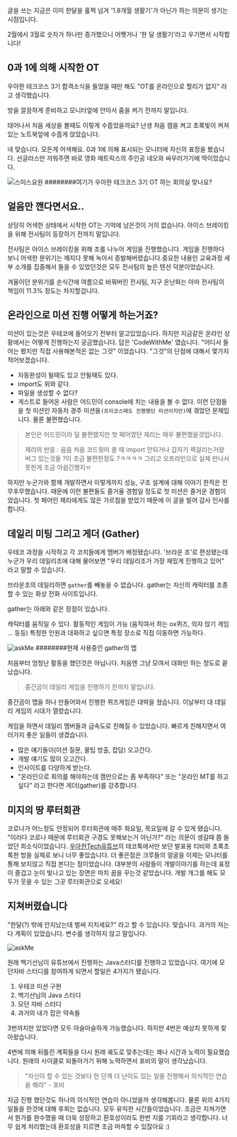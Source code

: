 글을 쓰는 지금은 이미 한달을 훌쩍 넘겨 '1.8개월 생활기'가 아닌가 하는 의문이 생기는 시점입니다.

2월에서 3월로 숫자가 하나만 증가했으니 어쨋거나 '한 달 생활기'라고 우기면서 시작합니다!



## 0과 1에 의해 시작한 OT
우아한 테크코스 3기 합격소식을 들었을 때만 해도 "OT를 온라인으로 할리가 없지" 라고 생각했습니다.

방을 깔끔하게 준비하고 모니터앞에 안아서 줌을 켜기 전까지 말입니다.

태어나서 처음 세상을 볼때도 이렇게 수줍었을까요? 난생 처음 캠을 켜고 초록빛이 켜져있는 노트북앞에 수줍게 앉았습니다.

네 맞습니다. 모든게 어색해요. 0과 1에 의해 표시되는 모니터에 자신의 표정을 봤습니다. 선글라스만 끼워주면 바로 영화 매트릭스의 주인공 네오와 싸우러가기에 딱이었습니다.


![스미스요원](https://img1.daumcdn.net/thumb/R1280x0/?scode=mtistory2&fname=https%3A%2F%2Fblog.kakaocdn.net%2Fdn%2FEgBQ0%2Fbtq05n1hTSG%2FQ46PDKrUzOhSMgUjMcrj3K%2Fimg.jpg)
########여기가 우아한 테크코스 3기 OT 하는 회의실 맞나요?

## 얼음만 깬다면서요..
상당히 어색한 상태에서 시작한 OT는 기억에 남은것이 거의 없습니다. 아이스 브레이킹을 위해 전사팀이 등장하기 전까지 말입니다.

전사팀은 아이스 브레이킹을 위해 조를 나누어 게임을 진행했습니다. 게임을 진행하다 보니 어색한 분위기는 깨지다 못해 녹아서 증발해버렸습니다.중요한 내용인 교육과정 세부 소개를 집중해서 들을 수 있었던것은 모두 전사팀의 높은 텐션 덕분이었습니다.

겨울이던 분위기를 순식간에 여름으로 바꿔버린 전사팀, 지구 온난화는 아마 전사팀의 책임이 11.3% 정도는 차지할겁니다.



## 온라인으로 미션 진행 어떻게 하는거죠?
미션이 있는것은 우테코에 들어오기 전부터 알고있었습니다. 하지만 지금같은 온라인 상황에서는 어떻게 진행하는지 궁금했습니다.
답은 'CodeWithMe' 였습니다. "어디서 들어는 봤지만 직접 사용해본적은 없는 그것" 이었습니다.
"그것"의 단점에 대해서 몇가지 적어보겠습니다.
* 자동완성이 될때도 있고 안될때도 있다.
* import도 위와 같다.
* 파일을 생성할 수 없다?
* 게스트로 들어온 사람은 어드민이 console에 치는 내용을 볼 수 없다.
이런 단점들을 첫 미션인 자동차 경주 미션을```(프리코스때도 진행했던 미션이지만)```에 겪었던 문제입니다. 물론 불편했습니다.
> 본인은 어드민이라 덜 불편했지만 첫 페어였던 제리는 매우 불편했을것입니다.
> 
> 제리의 반응 :
> 음음 처음 코드윗미 쓸 때 import 안되거나 갑자기 렉걸리는거랑 버그 있는것들 ?이 조금 불편한정도 ?ㅋㅋㅋㅋ
> 그리고 오프라인으로 실제 만나서 못한게 조금 아쉽긴했지ㅠ

하지만 누군가와 함께 개발하면서 이렇게까지 성능, 구조 설계에 대해 이야기 한적은 전무후무했습니다. 때문에 이런 불편들도 즐거울 경험일 정도로 첫 미션은 즐거운 경험이었습니다. 첫 페어인 제리에게도 많은 가르침을 받았기 때문에 이 글을 빌어 감사 인사를 합니다.



## 데일리 미팅 그리고 게더 (Gather)
우테코 과정을 시작하고 각 코치들에게 멤버가 배정됐습니다. '브라운 조'로 편성됐는데 누군가 우리 데일리조에 대해 물어보면 "우리 데일리조가 가장 재밌게 진행하고 있어" 라고 말할 수 있습니다.

브라운조의 데일리하면 ```gather```를 빼놓을 수 없습니다. gather는 자신의 캐릭터를 조종할 수 있는 화상 전화 사이트입니다.

gather는 아래와 같은 장점이 있습니다.

캐릭터를 움직일 수 있다.
활동적인 게임이 가능 (움직여서 하는 ox퀴즈, 의자 앉기 게임 ... 등등)
특정한 인원과 대화하고 싶으면 특정 장소로 직접 이동하면 가능하다.

![askMe](https://img1.daumcdn.net/thumb/R1280x0/?scode=mtistory2&fname=https%3A%2F%2Fblog.kakaocdn.net%2Fdn%2Fcu9nSK%2Fbtq06izAlGY%2FyrkKhXp8H7VKrUWkj2tkpK%2Fimg.png)
########현재 사용중인 gather의 맵

처음부터 엄청난 활동을 했던것은 아닙니다. 처음엔 그냥 모여서 대화만 하는 정도로 끝났습니다.

> 중간곰이 데일리 게임을 진행하기 전까지 말입니다.

중간곰이 맵을 하나 만들어와서 진행한 퀴즈게임은 대박을 쳤습니다. 이날부터 대 데일리 게임의 시대가 열렸습니다.

게임을 하면서 데일리 멤버들과 급속도로 친해질 수 있었습니다. 빠르게 친해지면서 여러가지 좋은 일들이 생겼습니다.

* 많은 얘기들이(미션 질문, 꿀팁 방출, 잡담) 오고간다.
* 개발 얘기도 많이 오고간다.
* 인사이트를 다양하게 받는다.
* "온라인으로 회의를 해야하는데 캠만으로는 좀 부족하다" 또는 "온라인 MT를 하고싶다" 라고 한다면 게더(gather)를 강추합니다.



## 미지의 땅 루터회관
코로나가 어느정도 안정되어 루터회관에 매주 화요일, 목요일에 갈 수 있게 됐습니다. 
"이러다 코로나 때문에 루터회관 구경도 못해보는거 아닌가?" 라는 의문이 생길때 쯤 들었던 희소식이었습니다.
[우아한Tech유튜브][woowaTechLink]의 테코톡에서만 보던 발표용 티비와 초록초록한 방을 실제로 보니 너무 좋았습니다. 
더 좋은점은 크루들의 얼굴을 이제는 모니터를 통해 보지않고 직접 본다는 점이었습니다. 
대부분의 사람들이 개발이야기를 하는데 표정이 즐겁고 눈이 빛나고 있는 장면은 마치 꿈을 꾸는것 같았습니다. 
개발 개그를 해도 모두가 웃을 수 있는 그곳 루터회관으로 오세요!

[woowaTechLink]: https://www.youtube.com/channel/UC-mOekGSesms0agFntnQang

## 지쳐버렸습니다
"한달(?) 밖에 안지났는데 벌써 지치세요?" 라고 할 수 있습니다.
맞습니다. 과거의 저는 다 계획이 있었습니다. 변수를 생각하지 않고 말입니다.

![askMe](https://img1.daumcdn.net/thumb/R1280x0/?scode=mtistory2&fname=https%3A%2F%2Fblog.kakaocdn.net%2Fdn%2FpircI%2Fbtq04MH6oFw%2FoIz0wifPrBcn0A1Mgia8QK%2Fimg.jpg)

원래 백기선님이 유튜브에서 진행하는 Java스터디를 진행하고 있었습니다. 여기에 모던자바 스터디를 참여하게 되면서 할일은 4가지가 됐습니다.

1. 우테코 미션 구현
2. 백기선님의 Java 스터디
3. 모던 자바 스터디
4. 과거의 내가 잡은 약속들

3번까지만 있었다면 모두 아슬아슬하게 가능했습니다. 하지만 4번은 예상치 못하게 찾아왔습니다.

4번에 의해 뒤틀린 계획들을 다시 원래 궤도로 맞추는데는 꽤나 시간과 노력이 필요했습니다.
원래의 사이클로 되돌아가기 위해 노력하면서 포비의 말이 생각났습니다.
> "자신이 할 수 있는 것보다 한 단계 더 난이도 있는 일을 진행해서 의식적인 연습을 해라" - 포비

지금 진행 했던것도 하나의 의식적인 연습이 아니었을까 생각해봅니다.
물론 위의 4가지 일들을 한것에 대해 후회는 없습니다. 모두 유익한 시간들이었습니다.
조금은 지쳐가면서 뭔가를 완수했을 때 더욱 성장하고 환호성이라도 한번 지를 기회라고 생각합니다.
너무 쉽게 처리했는데 환호성을 지르면 조금 머쓱할 수 있잖아요 :)